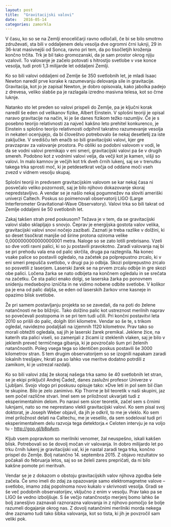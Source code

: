 ```yaml
---
layout: post
title:  "Gravitacijski valovi"
date:   2016-05-14
categories: zamorkla
---
```

V času, ko so se na Zemlji enoceličarji ravno odločali, če bi se bilo smotrno združevati, sta bili v oddaljenem delu vesolja dve ogromni črni luknji, 29 in 36-krat masivnejši od Sonca, ravno pri tem, da po tisočletjih kroženja končno trčita. Trk je bil tako gromozanski, da je sam prostor okrog njiju vzalovil. To valovanje je začelo potovati s hitrostjo svetlobe v vse konce vesolja, tudi proti 1,3 milijarde let oddaljeni Zemlji.

Ko so bili valovi oddaljeni od Zemlje še 350 svetlobnih let, je mladi Isaac Newton naredil prve korake k razumevanju delovanja sile in gravitacije. Gravitacija, kot jo je zapisal Newton, je dobro opisovala, kako jabolka padejo z drevesa, veliko slabše pa je razlagala izredno masivna telesa, kot so črne luknje.

Natanko sto let preden so valovi prispeli do Zemlje, pa je ključni korak naredil še eden od velikanov fizike, Albert Einstein. V splošni teoriji je opisal naravo gravitacije na način, ki je še danes fizikom težko razumljiv. Če je s posebno teorijo relativnosti za največ kakšno leto prehitel konkurenco, je Einstein s splošno teorijo relativnosti odpihnil takratno razumevanje vesolja in nekateri ocenjujejo, da bi človeštvo potrebovalo še nekaj desetletij za iste zaključke. V središču teh enačb so bili gravitacijski valovi, kjer gre pravzaprav za valovanje prostora. Po obliki so podobni valovom v vodi, le da se vodni valovi premikajo v eni smeri, gravitacijski valovi pa še v drugih smereh. Podobno kot z vodnimi valovi velja, da večji kot je kamen, višji so valovi. In malo kamnov je večjih kot trk dveh črnih lukenj, saj se v trenutku takega trka sprosti moč, ki je petdesetkrat večja od oddane moči vseh zvezd v vidnem vesolju skupaj.

Splošni teoriji in predvsem gravitacijskim valovom se kar nekaj časa ni posvečalo veliko pozornosti, saj je bilo njihovo dokazovanje skoraj nepredstavljivo. A vendar se je našlo nekaj pogumnežev na sloviti ameriški univerzi Caltech. Poskus so poimenovali observatorij LIGO (Large Interferometer Gravitational-Wave Observatory). Valovi trka so bili takrat od Zemlje oddaljeni še 50 svetlobnih let.

Zakaj takšen strah pred poskusom? Težava je v tem, da se gravitacijski valovi slabo sklapljajo s snovjo. Čeprav je energijska gostota valov velika, gravitacijski valovi snovi nočejo zazibati. Zaznati je treba razlike v dolžini, ki so deset tisočkrat manjše od širine protona oziroma velike 0,0000000000000000001 metra. Naloge so se zato lotili prebrisano. Vzeli so dve votli ravni palici, ki so ju postavili pravokotno. Zaradi valovanja naj bi se pri prehodu vala ena od palic skrčila, druga pa raztegnila. Na konec vsake palice so postavili ogledalo,  na začetek pa polprepustno zrcalo, ki v eni smeri prepušča svetlobo, v drugi pa jo odbija. Skozi polprepustno zrcalo so posvetili z laserjem. Laserski žarek se na prvem zrcalu odbije in gre skozi obe palici. Ločena žarka se nato odbijeta na končnem ogledalu in se srečata na začetku. Če sta palici enako dolgi, se laserska žarka po ponovnem snidenju medsebojno izničita in ne vidimo nobene odbite svetlobe. V kolikor pa je ena od palic daljša, se eden od laserskih žarkov vrne kasneje in opazimo blisk svetlobe.

Že pri samem postavljanju projekta so se zavedali, da na poti do želene natančnosti ne bo bližnjic. Tako dolžino palic kot ustreznost merilnih naprav so povečevali postopoma in se pri tem tudi učili. Pri končni postavitvi leta 2010 so prišli do palic, dolgih štiri kilometre. Vendar so še te, s trikom ogledal, navidezno podaljšali na izjemnih 1120 kilometrov. Prav tako so morali obtežiti ogledala, saj jih je laserski žarek premikal. Jeklene žice, na katerih sta palici viseli, so zamenjali z žicami iz steklenih vlaken, saj je bilo v jeklenih preveč termičnega gibanja, ki je povzročalo šum pri želenih natančnostih. Poleg vsega tega so identičen poskus postavili še 3000 kilometrov stran. S tem drugim observatorijem so se izognili napakam zaradi lokalnih tresljajev, hkrati pa so lahko vse meritve dodatno potrdili z zamikom, ki je ustrezal razdalji.
 
Ko so bili valovi zdaj že skoraj našega trka samo še 40 svetlobnih let stran, se je ekipi priključil Andrej Čadež, danes zaslužni profesor Univerze v Ljubljani. Svojo vlogo pri poskusu opisuje tako: »Dve leti in pol sem bil član te skupine. Bilo je zelo zanimivo. Kip Thorne je bil teoretik v naši skupini, jaz sem počel različne stvari. Imel sem se priložnost ukvarjati tudi z eksperimentalnim delom. Po naravi sem sicer teoretik, začel sem s črnimi luknjami, nato so me neprestano vlekli gravitacijski valovi. Ko sem pisal svoj doktorat, je Joseph Weber objavil, da jih je odkril, to me je vleklo. Ko sem imel priložnost delati na Caltechu, me je veselilo, da sem sodeloval tudi pri eksperimentalnem delu razvoja tega detektorja.« Celoten intervju je na voljo tu - http://goo.gl/b8pAvm.

Kljub vsem popravkom so merilniki venomer, žal neuspešno, iskali kakšen blisk. Potrebovali so še dovolj močan vir valovanja. In dobro milijardo let po trku črnih lukenj je gravitacijski val, ki je nastal zaradi tega trka, končno prispel do Zemlje. Bolj natančno 14. septembra 2015. Z objavo rezultatov so počakali do februarja letos, saj so se želeli zares prepričati, da ni bilo kakšne pomote pri meritvah. 

Vendar se je z dokazom o obstoju gravitacijskih valov njihova zgodba šele začela. Če smo imeli do zdaj za opazovanje samo elektromagnetne valove – svetlobo, imamo zdaj popolnoma novo kukalo v skrivnosti vesolja. Gradi se še več podobnih observatorijev, vključno z enim v vesolju. Prav tako pa se LIGO še vedno izboljšuje. S še večjo natančnostjo merjenj bomo lahko še bolj zanesljivo zaznavali raznorazna valovanja in z njihovo pomočjo še bolje razumeli dogajanje okrog nas. Z dovolj natančnimi merilniki morda nekega dne zaznamo tudi tako šibka valovanja, kot so tista, ki jih je povzročil sam veliki pok.